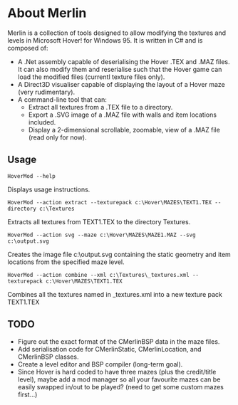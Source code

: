 About Merlin
============

Merlin is a collection of tools designed to allow modifying the textures
and levels in Microsoft Hover! for Windows 95.  It is written in C# and is
composed of:

 * A .Net assembly capable of deserialising the Hover .TEX and .MAZ files.
   It can also modify them and reserialise such that the Hover game can load
   the modified files (currentl texture files only).
 * A Direct3D visualiser capable of displaying the layout of a Hover maze
   (very rudimentary).
 * A command-line tool that can:
   * Extract all textures from a .TEX file to a directory.
   * Export a .SVG image of a .MAZ file with walls and item locations included.
   * Display a 2-dimensional scrollable, zoomable, view of a .MAZ file (read
     only for now).

Usage
-----

```
HoverMod --help
```
Displays usage instructions.

```
HoverMod --action extract --texturepack c:\Hover\MAZES\TEXT1.TEX --directory c:\Textures
```
Extracts all textures from TEXT1.TEX to the directory Textures.

```
HoverMod --action svg --maze c:\Hover\MAZES\MAZE1.MAZ --svg c:\output.svg
```
Creates the image file c:\output.svg containing the static geometry and item locations from the specified maze level.
````
HoverMod --action combine --xml c:\Textures\_textures.xml --texturepack c:\Hover\MAZES\TEXT1.TEX
````
Combines all the textures named in _textures.xml into a new texture pack TEXT1.TEX

TODO
----

 * Figure out the exact format of the CMerlinBSP data in the maze files.
 * Add serialisation code for CMerlinStatic, CMerlinLocation, and CMerlinBSP classes.
 * Create a level editor and BSP compiler (long-term goal).
 * Since Hover is hard coded to have three mazes (plus the credit/title level), maybe add a mod manager so all your favourite mazes can be easily swapped in/out to be played? (need to get some custom mazes first...)

